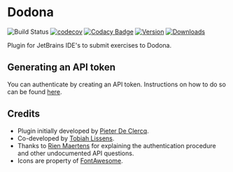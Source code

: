 # Dodona

![Build Status](https://img.shields.io/github/workflow/status/thepieterdc/dodona-plugin-jetbrains/Java)
[![codecov](https://codecov.io/gh/thepieterdc/dodona-plugin-jetbrains/branch/master/graph/badge.svg)](https://codecov.io/gh/thepieterdc/dodona-plugin-jetbrains)
[![Codacy Badge](https://api.codacy.com/project/badge/Grade/00be2e2cc9654da6a8350f1c0bf5c620)](https://www.codacy.com/manual/thepieterdc/dodona-plugin-jetbrains)
[![Version](https://img.shields.io/jetbrains/plugin/v/11166-dodona)][plugin-website]
[![Downloads](https://img.shields.io/jetbrains/plugin/d/11166-dodona)][plugin-website]

Plugin for JetBrains IDE's to submit exercises to Dodona.

## Generating an API token
You can authenticate by creating an API token. Instructions on how to do so can be found [here](https://dodona-edu.github.io/guides/creating-an-api-token/).

## Credits
- Plugin initially developed by [Pieter De Clercq](https://thepieterdc.github.io/).
- Co-developed by [Tobiah Lissens](https://github.com/darktilrisen).
- Thanks to [Rien Maertens](https://github.com/rien) for explaining the authentication procedure and other undocumented API questions.
- Icons are property of [FontAwesome](http://fontawesome.io).

[plugin-website]:         https://plugins.jetbrains.com/plugin/11166